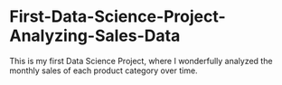 # First-Data-Science-Project-Analyzing-Sales-Data
This is my first Data Science Project, where I wonderfully analyzed the monthly sales of each product category over time.
